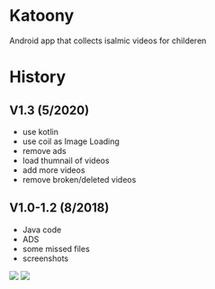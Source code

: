 # Katoony
Android app that collects isalmic videos for childeren 

# History
## V1.3 (5/2020)
- use kotlin 
- use coil as Image Loading
- remove ads 
- load thumnail of videos 
- add more videos 
- remove broken/deleted videos 


## V1.0-1.2 (8/2018)
- Java code 
- ADS 
- some missed files 
- screenshots 
<div> 
 <img src = "https://user-images.githubusercontent.com/13488900/82731109-d78d1980-9d04-11ea-9e2e-e20fc6ac716e.png" />
 <img src = "https://user-images.githubusercontent.com/13488900/82731111-da880a00-9d04-11ea-8bb5-162f219af6ad.png" />
</div>
